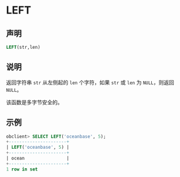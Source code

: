 # LEFT

## 声明

```sql
LEFT(str,len)
```

## 说明

返回字符串 `str` 从左侧起的 `len` 个字符，如果 `str` 或 `len` 为 `NULL`，则返回 `NULL`。

该函数是多字节安全的。

## 示例

```sql
obclient> SELECT LEFT('oceanbase', 5);
+----------------------+
| LEFT('oceanbase', 5) |
+----------------------+
| ocean                |
+----------------------+
1 row in set 
```

